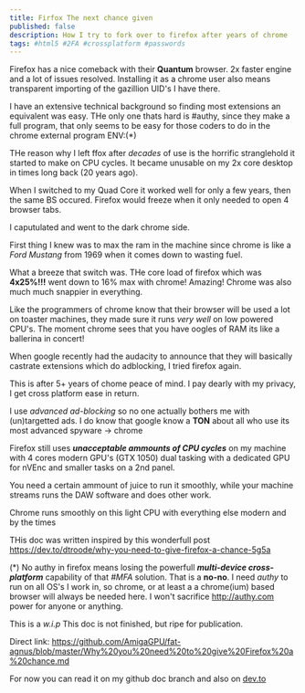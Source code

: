 ```yaml
---
title: Firfox The next chance given
published: false
description: How I try to fork over to firefox after years of chrome
tags: #html5 #2FA #crossplatform #passwords
---
```



Firefox has a nice comeback with their **Quantum** browser. 2x faster engine and a lot of issues resolved. Installing it as a chrome user also means transparent importing of the gazillion UID's I have there.

I have an extensive technical background so finding most extensions an equivalent was easy. THe only one thats hard is #authy, since they make a full program, that only seems to be easy for those coders to do in the chrome external program ENV:(*)

THe reason why I left ffox after _decades_ of use is the horrific stranglehold it started to make on CPU cycles. It became unusable on my 2x core desktop in times long back (20 years ago).

When I switched to my Quad Core it worked well for only a few years, then the same BS occured. Firefox would freeze when it only needed to open 4 browser tabs.

I caputulated and went to the dark chrome side.

First thing I knew was to max the ram in the machine since chrome is like a *Ford Mustang* from 1969 when it comes down to wasting fuel.

What a breeze that switch was. THe core load of firefox which was **4x25%!!!** went down to 16% max with chrome! Amazing! Chrome was also much much snappier in everything.

Like the programmers of chrome know that their browser will be used a lot on toaster machines, they made sure it runs _very well_ on low powered CPU's. The moment chrome sees that you have oogles of RAM its like a ballerina in concert!

When google recently had the audacity to announce that they will basically castrate extensions which do adblocking, I tried firefox again.

This is after 5+ years of chome peace of mind. I pay dearly with my privacy, I get cross platform ease in return.

I use _advanced ad-blocking_ so no one actually bothers me with (un)targetted ads. I do know that google know a **TON** about all who use its most advanced spyware -> chrome

Firefox still uses _**unacceptable ammounts of CPU cycles**_ on my machine with 4 cores modern GPU's (GTX 1050) dual tasking with a dedicated GPU for nVEnc and smaller tasks on a 2nd panel.

You need a certain ammount of juice to run it smoothly, while your machine streams runs the DAW software and does other work.

Chrome runs smoothly on this light CPU with everything else modern and by the times

THis doc was written inspired by this wonderfull post <https://dev.to/dtroode/why-you-need-to-give-firefox-a-chance-5g5a>


(*)
No authy in firefox means losing the powerfull _**multi-device cross-platform**_ capability of that _#MFA_ solution. That is a **no-no**. I need _authy_ to run on all OS's I work in, so chrome, or at least a a chrome(ium) based browser will always be needed here.
I won't sacrifice <http://authy.com> power for anyone or anything.


This is a _w.i.p_ This doc is not finished, but ripe for publication.

Direct link: <https://github.com/AmigaGPU/fat-agnus/blob/master/Why%20you%20need%20to%20give%20Firefox%20a%20chance.md>

For now you can read it on my github doc branch and also on [dev.to](https://dev.to/)


